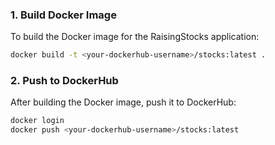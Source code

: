 ### 1. Build Docker Image

To build the Docker image for the RaisingStocks application:

```bash
docker build -t <your-dockerhub-username>/stocks:latest .
```

### 2. Push to DockerHub

After building the Docker image, push it to DockerHub:

```bash
docker login
docker push <your-dockerhub-username>/stocks:latest
```